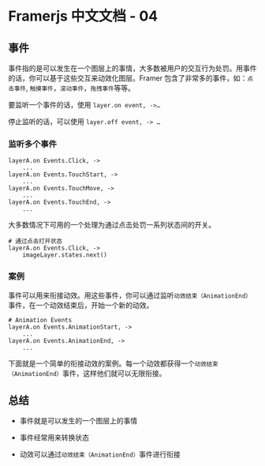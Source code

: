 

# Framerjs 中文文档 - 04

## 事件

事件指的是可以发生在一个图层上的事情，大多数被用户的交互行为处罚。用事件的话，你可以基于这些交互来动效化图层。Framer 包含了非常多的事件，如：`点击事件`, `触摸事件`，`滚动事件`，`拖拽事件`等等。<!--more-->

要监听一个事件的话，使用 `layer.on event, ->…` 

停止监听的话，可以使用 `layer.off event, -> …`

### 监听多个事件

	layerA.on Events.Click, -> 
	    ...
	layerA.on Events.TouchStart, -> 
	    ...
	layerA.on Events.TouchMove, -> 
	    ...
	layerA.on Events.TouchEnd, -> 
	    ...
	    
大多数情况下可用的一个处理为通过点击处罚一系列状态间的开关。

	# 通过点击打开状态
	layerA.on Events.Click, -> 
	    imageLayer.states.next()
	    
### 案例

事件可以用来衔接动效。用这些事件，你可以通过监听`动效结束（AnimationEnd）`事件，在一个动效结束后，开始一个新的动效。

	# Animation Events
	layerA.on Events.AnimationStart, ->
	    ...
	layerA.on Events.AnimationEnd, ->
	    ...
	    
下面就是一个简单的衔接动效的案例。每一个动效都获得一个`动效结束（AnimationEnd）`事件，这样他们就可以无限衔接。

## 总结

- 事件就是可以发生的一个图层上的事情

- 事件经常用来转换状态

- 动效可以通过`动效结束（AnimationEnd）`事件进行衔接

